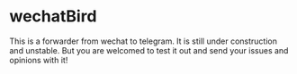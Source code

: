 # wechatBird
This is a forwarder from wechat to telegram. It is still under construction and unstable. But you are welcomed to test it out and send your issues and opinions with it! 
